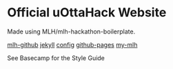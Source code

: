 # Official uOttaHack Website

Made using MLH/mlh-hackathon-boilerplate.

[mlh-github]: https://github.com/MLH
[jekyll]: https://jekyllrb.com
[config]: _config.yml
[github-pages]: https://pages.github.com
[my-mlh]: https://my.mlh.io

[mlh-github]
[jekyll]
[config]
[github-pages]
[my-mlh]

See Basecamp for the Style Guide
